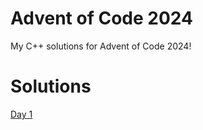 # Advent of Code 2024
My C++ solutions for Advent of Code 2024!

# Solutions
[Day 1](AdventOfCode/one.cpp)

